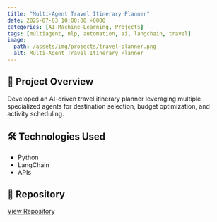 ```yaml
---
title: "Multi-Agent Travel Itinerary Planner"
date: 2025-07-03 10:00:00 +0000
categories: [AI-Machine-Learning, Projects]
tags: [multiagent, nlp, automation, ai, langchain, travel]
image:
  path: /assets/img/projects/travel-planner.png
  alt: Multi-Agent Travel Itinerary Planner
---
```


## 🎯  Project Overview

Developed an AI-driven travel itinerary planner leveraging multiple specialized agents for destination selection, budget optimization, and activity scheduling.

## 🛠️ Technologies Used

- Python
- LangChain  
- APIs

## 🔗 Repository

<a href="https://github.com/Mohit2497/multiagent-travel-itinerary-planner" target="_blank" class="btn btn-primary">
  <i class="fab fa-github"></i> View Repository
</a>